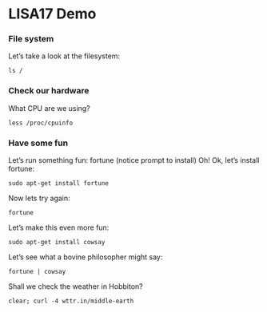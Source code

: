 # LISA17 Demo

### File system
Let’s take a look at the filesystem: 
```
ls /
```

### Check our hardware
What CPU are we using? 
```
less /proc/cpuinfo
```

### Have some fun
Let’s run something fun: fortune (notice prompt to install)
Oh! Ok, let’s install fortune: 
```
sudo apt-get install fortune
```

Now lets try again: 
```
fortune
```

Let’s make this even more fun: 
```
sudo apt-get install cowsay
```

Let’s see what a bovine philosopher might say: 
```
fortune | cowsay
```

Shall we check the weather in Hobbiton? 
```
clear; curl -4 wttr.in/middle-earth
```
